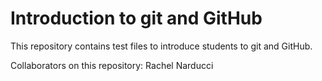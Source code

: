 # Introduction to git and GitHub
This repository contains test files to introduce students to git and GitHub.

Collaborators on this repository:
Rachel Narducci